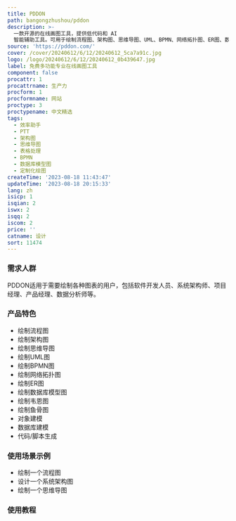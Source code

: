 ```yaml
---
title: PDDON
path: bangongzhushou/pddon
description: >-
  一款开源的在线画图工具，提供低代码和 AI
  智能辅助工具。可用于绘制流程图、架构图、思维导图、UML、BPMN、网络拓扑图、ER图、数据库模型图、韦恩图、鱼骨图等。它支持对象建模、数据库建模、代码/脚本生成，并提供了丰富的定制化绘图功能组件库，为用户带来更贴心易用的设计体验。
source: 'https://pddon.com/'
cover: /cover/20240612/6/12/20240612_5ca7a91c.jpg
logo: /logo/20240612/6/12/20240612_0b439647.jpg
label: 免费多功能专业在线画图工具
component: false
procattr: 1
procattrname: 生产力
procform: 1
procformname: 网站
proctype: 3
proctypename: 中文精选
tags:
  - 效率助手
  - PTT
  - 架构图
  - 思维导图
  - 表格处理
  - BPMN
  - 数据库模型图
  - 定制化绘图
createTime: '2023-08-18 11:43:47'
updateTime: '2023-08-18 20:15:33'
lang: zh
isicp: 1
isqian: 2
iswx: 2
isqq: 2
iscom: 2
price: ''
catname: 设计
sort: 11474
---
```




### 需求人群
PDDON适用于需要绘制各种图表的用户，包括软件开发人员、系统架构师、项目经理、产品经理、数据分析师等。

### 产品特色
- 绘制流程图
- 绘制架构图
- 绘制思维导图
- 绘制UML图
- 绘制BPMN图
- 绘制网络拓扑图
- 绘制ER图
- 绘制数据库模型图
- 绘制韦恩图
- 绘制鱼骨图
- 对象建模
- 数据库建模
- 代码/脚本生成

### 使用场景示例
- 绘制一个流程图
- 设计一个系统架构图
- 绘制一个思维导图

### 使用教程


  
